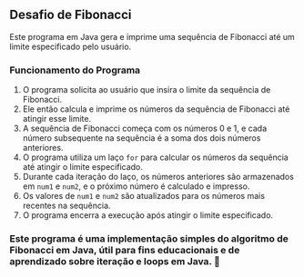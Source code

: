 ## Desafio de Fibonacci

Este programa em Java gera e imprime uma sequência de Fibonacci até um limite especificado pelo usuário.

### Funcionamento do Programa

1. O programa solicita ao usuário que insira o limite da sequência de Fibonacci.
2. Ele então calcula e imprime os números da sequência de Fibonacci até atingir esse limite.
3. A sequência de Fibonacci começa com os números 0 e 1, e cada número subsequente na sequência é a soma dos dois números anteriores.
4. O programa utiliza um laço `for` para calcular os números da sequência até atingir o limite especificado.
5. Durante cada iteração do laço, os números anteriores são armazenados em `num1` e `num2`, e o próximo número é calculado e impresso.
6. Os valores de `num1` e `num2` são atualizados para os números mais recentes na sequência.
7. O programa encerra a execução após atingir o limite especificado.

### Este programa é uma implementação simples do algoritmo de Fibonacci em Java, útil para fins educacionais e de aprendizado sobre iteração e loops em Java. 🚀
